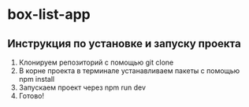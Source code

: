 # box-list-app

## Инструкция по установке и запуску проекта

1. Клонируем репозиторий c помощью git clone
2. В корне проекта в терминале устанавливаем пакеты с помощью npm install
3. Запускаем проект через npm run dev
4. Готово!
